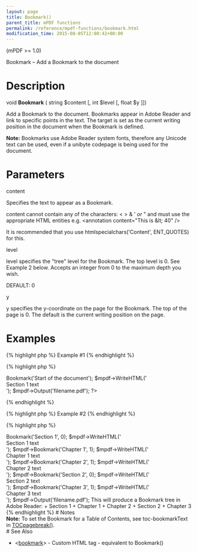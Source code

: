 ```yaml
---
layout: page
title: Bookmark()
parent_title: mPDF functions
permalink: /reference/mpdf-functions/bookmark.html
modification_time: 2015-08-05T12:00:42+00:00
---
```


<p>(mPDF &gt;= 1.0)</p>
<p>Bookmark – Add a Bookmark to the document</p>

# Description

<p class="manual_block">void <b>Bookmark</b> ( string <span class="parameter">$content</span> [, int <span class="parameter">$level</span> [, float <span class="parameter">$y</span> ]])</p>
<p>Add a Bookmark to the document. Bookmarks appear in Adobe Reader and link to specific points in the text. The target is set as the current writing position in the document when the Bookmark is defined.</p>

<div class="alert alert-info" role="alert"><strong>Note:</strong> Bookmarks use Adobe Reader system fonts, therefore any Unicode text can be used, even if a unibyte codepage is being used for the document.</div>

# Parameters

<p class="manual_param_dt"><span class="parameter">content</span></p>
<p class="manual_param_dd">Specifies the text to appear as a Bookmark.

<span class="parameter">content</span> cannot contain any of the characters: &lt; &gt; &amp; ' <i>or</i> " and must use the appropriate HTML entities e.g. &lt;annotation content="This is &amp;lt; 40" /&gt;

It is recommended that you use htmlspecialchars('Content', ENT_QUOTES) for this.</p>
<p class="manual_param_dt"><span class="parameter">level</span></p>
<p class="manual_param_dd"><span class="parameter">level</span> specifies the "tree" level for the Bookmark. The top level is 0. See Example 2 below. Accepts an integer from 0 to the maximum depth you wish.

<span class="smallblock">DEFAULT</span>: 0</p>
<p class="manual_param_dt"><span class="parameter">y</span></p>
<p class="manual_param_dd"><span class="parameter">y</span> specifies the y-coordinate on the page for the Bookmark. The top of the page is 0. The default is the current writing position on the page.

<span class="smallblock"></span></p>

# 

# Examples

{% highlight php %}
Example #1
{% endhighlight %}

{% highlight php %}
<?php

$mpdf=new mPDF();

$mpdf->Bookmark('Start of the document');

$mpdf->WriteHTML('<div>Section 1 text</div>');

$mpdf->Output('filename.pdf');

?>
{% endhighlight %}

{% highlight php %}
Example #2
{% endhighlight %}

{% highlight php %}
<?php

$mpdf=new mPDF();

$mpdf->Bookmark('Section 1', 0);

$mpdf->WriteHTML('<div>Section 1 text</div>');

$mpdf->Bookmark('Chapter 1', 1);

$mpdf->WriteHTML('<div>Chapter 1 text</div>');

$mpdf->Bookmark('Chapter 2', 1);

$mpdf->WriteHTML('<div>Chapter 2 text</div>');

$mpdf->Bookmark('Section 2', 0);

$mpdf->WriteHTML('<div>Section 2 text</div>');

$mpdf->Bookmark('Chapter 3', 1);

$mpdf->WriteHTML('<div>Chapter 3 text</div>');

$mpdf->Output('filename.pdf');

This will produce a Bookmark tree in Adobe Reader:

+ Section 1

  + Chapter 1

  + Chapter 2

+ Section 2

  + Chapter 3
{% endhighlight %}

# Notes

<div class="alert alert-info" role="alert"><strong>Note:</strong> To set the Bookmark for a Table of Contents, see <span class="parameter">toc-bookmarkText</span> in <a href="{{ "/reference/mpdf-functions/tocpagebreak.html" | prepend: site.baseurl }}">TOCpagebreak()</a>.</div>

# See Also

<ul>
<li class="manual_boxlist">&lt;<a href="{{ "/reference/html-control-tags/bookmark.html" | prepend: site.baseurl }}">bookmark</a>&gt; - Custom HTML tag - equivalent to Bookmark()

</li>
</ul>
